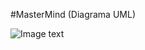 #MasterMind (Diagrama UML)

![Image text](<https://github.com/andresito87/MPDS-EscuelaIT/blob/main/21-js-basadaObjetos/MasterMind/MasterMindv0.3(Dise%C3%B1o-UML)/UML/Mastermind_UML.png>)
